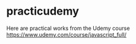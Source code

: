 # practicudemy
Here are practical works from the Udemy course https://www.udemy.com/course/javascript_full/
